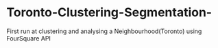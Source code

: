 # Toronto-Clustering-Segmentation-
First run at clustering and analysing a Neighbourhood(Toronto) using FourSquare API
